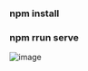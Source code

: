 


### npm install
### npm rrun serve
   
![image](http://r5bupxbkf.hn-bkt.clouddn.com/jf-doc-demo.gif)










